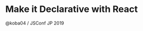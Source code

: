<!-- classes: title -->

<!-- note
Good evening everyone!
My talk is "Make it Declrative with React"

This is my first conference talk in English!
So I'm a little nervous...

I guess many developers use React to build single page applications.
But you might not know React has some interesting usecases not only building an user interface.
I'm going to show you ideas using React, those are what I've learned through contributing React.
-->

# Make it Declarative with React

@koba04 / JSConf JP 2019